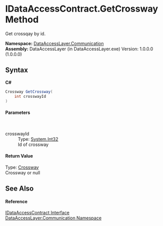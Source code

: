 # IDataAccessContract.GetCrossway Method 
 

Get crossqay by id.

**Namespace:**&nbsp;<a href="132aae22-a33d-3c4d-ecd5-1aa811c78ed4">DataAccessLayer.Communication</a><br />**Assembly:**&nbsp;DataAccessLayer (in DataAccessLayer.exe) Version: 1.0.0.0 (1.0.0.0)

## Syntax

**C#**<br />
``` C#
Crossway GetCrossway(
	int crosswayId
)
```


#### Parameters
&nbsp;<dl><dt>crosswayId</dt><dd>Type: <a href="http://msdn2.microsoft.com/en-us/library/td2s409d" target="_blank">System.Int32</a><br />Id of crossway</dd></dl>

#### Return Value
Type: <a href="bd723da4-3248-d5d5-7e19-6cbadee3d57f">Crossway</a><br />Crossway or null

## See Also


#### Reference
<a href="9fc5e1f2-10f8-beeb-1d12-00dc04479cb0">IDataAccessContract Interface</a><br /><a href="132aae22-a33d-3c4d-ecd5-1aa811c78ed4">DataAccessLayer.Communication Namespace</a><br />